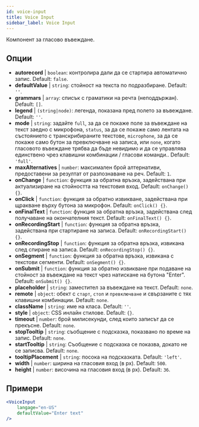 ```yaml
---
id: voice-input
title: Voice Input
sidebar_label: Voice Input
---
```


Компонент за гласово въвеждане.

## Опции

* __autorecord__ | `boolean`: контролира дали да се стартира автоматично запис. Default: `false`.
* __defaultValue__ | `string`: стойност на текста по подразбиране. Default: `''`.
* __grammars__ | `array`: списък с граматики на речта (неподдържан). Default: `[]`.
* __legend__ | `(string|node)`: легенда, показана пред полето за въвеждане. Default: `''`.
* __mode__ | `string`: задайте `full`, за да се покаже поле за въвеждане на текст заедно с микрофона, `status`, за да се покаже само лентата на състоянието с транскрибираните текстове, `microphone`, за да се покаже само бутон за превключване на записа, или `none`, когато гласовото въвеждане трябва да бъде невидимо и да се управлява единствено чрез клавишни комбинации / гласови команди.. Default: `'full'`.
* __maxAlternatives__ | `number`: максимален брой алтернативи, предоставени за резултат от разпознаване на реч. Default: `1`.
* __onChange__ | `function`: функция за обратна връзка, задействана при актуализиране на стойността на текстовия вход. Default: `onChange() {}`.
* __onClick__ | `function`: функция за обратно извикване, задействана при щракване върху бутона за микрофон. Default: `onClick() {}`.
* __onFinalText__ | `function`: функция за обратна връзка, задействана след получаване на окончателния текст. Default: `onFinalText() {}`.
* __onRecordingStart__ | `function`: функция за обратна връзка, задействана при стартиране на записа. Default: `onRecordingStart() {}`.
* __onRecordingStop__ | `function`: функция за обратна връзка, извикана след спиране на записа. Default: `onRecordingStop() {}`.
* __onSegment__ | `function`: функция за обратна връзка, извикана с текстови сегменти. Default: `onSegment() {}`.
* __onSubmit__ | `function`: функция за обратно извикване при подаване на стойност за въвеждане на текст чрез натискане на бутона "Enter". Default: `onSubmit() {}`.
* __placeholder__ | `string`: заместител за въвеждане на текст. Default: `none`.
* __remote__ | `object`: обект с `старт`, `стоп` и `превключване` и свързаните с тях клавишни комбинации. Default: `none`.
* __className__ | `string`: име на класа. Default: `''`.
* __style__ | `object`: CSS инлайн стилове. Default: `{}`.
* __timeout__ | `number`: брой милисекунди, след които записът да се прекъсне. Default: `none`.
* __stopTooltip__ | `string`: съобщение с подсказка, показвано по време на запис. Default: `none`.
* __startTooltip__ | `string`: Съобщение с подсказка се показва, докато не се записва. Default: `none`.
* __tooltipPlacement__ | `string`: посока на подсказката. Default: `'left'`.
* __width__ | `number`: ширина на гласовия вход (в px). Default: `500`.
* __height__ | `number`: височина на гласовия вход (в px). Default: `36`.


## Примери

```jsx live
<VoiceInput
    langage="en-US"
    defaultValue="Enter text"
/>
```



